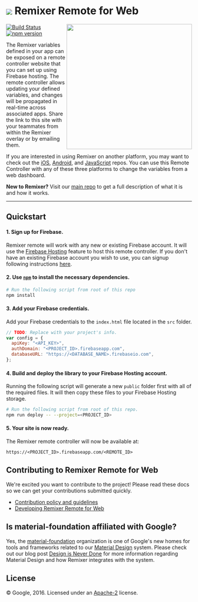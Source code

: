 # <img align="center" src="https://cdn.rawgit.com/material-foundation/material-remixer-remote-web/develop/docs/assets/remixer_logo_32x32.png"> Remixer Remote for Web

<img align="right" src="https://cdn.rawgit.com/material-foundation/material-remixer-remote-web/develop/docs/assets/app_screenshot.png" width="340px">

[![Build Status](https://travis-ci.org/material-foundation/material-remixer-remote-web.svg?branch=develop)](https://travis-ci.org/material-foundation/material-remixer-remote-web) [![npm version](https://badge.fury.io/js/material-remixer-remote-web.svg)](https://badge.fury.io/js/material-remixer-remote-web)

The Remixer variables defined in your app can be exposed on a remote controller
website that you can set up using Firebase hosting. The remote controller allows
updating your defined variables, and changes will be propagated in real-time
across associated apps. Share the link to this site with your teammates from
within the Remixer overlay or by emailing them.

If you are interested in using Remixer on another platform, you may want to
check out the [iOS](https://github.com/material-foundation/material-remixer-ios),
[Android](https://github.com/material-foundation/material-remixer-android),
and [JavaScript](https://github.com/material-foundation/material-remixer-js)
repos. You can use this Remote Controller with any of these three platforms to
change the variables from a web dashboard.

**New to Remixer?** Visit our [main repo](https://github.com/material-foundation/material-remixer)
to get a full description of what it is and how it works.
- - -

## Quickstart

#### 1. Sign up for Firebase.

Remixer remote will work with any new or existing Firebase account. It will use
the [Firebase Hosting](https://firebase.google.com/docs/hosting/) feature to
host this remote controller. If you don't have an existing Firebase account you
wish to use, you can signup following instructions [here](https://firebase.google.com).

#### 2. Use [`npm`](https://www.npmjs.com/) to install the necessary dependencies.

```bash
# Run the following script from root of this repo
npm install
```

#### 3. Add your Firebase credentials.

Add your Firebase credentials to the `index.html` file located in the `src`
folder.

```javascript
// TODO: Replace with your project's info.
var config = {
  apiKey: "<API_KEY>",
  authDomain: "<PROJECT_ID>.firebaseapp.com",
  databaseURL: "https://<DATABASE_NAME>.firebaseio.com",
};
```

#### 4. Build and deploy the library to your Firebase Hosting account.

Running the following script will generate a new `public` folder first with all
of the required files. It will then copy these files to your Firebase Hosting
storage.

```bash
# Run the following script from root of this repo.
npm run deploy -- --project=<PROJECT_ID>
```

#### 5. Your site is now ready.

The Remixer remote controller will now be available at:
```
https://<PROJECT_ID>.firebaseapp.com/<REMOTE_ID>
```

## Contributing to Remixer Remote for Web

We're excited you want to contribute to the project! Please read these docs so
we can get your contributions submitted quickly.

- [Contribution policy and guidelines](https://github.com/material-foundation/material-remixer-remote-web/blob/develop/CONTRIBUTING.md)
- [Developing Remixer Remote for Web](https://github.com/material-foundation/material-remixer-remote-web/blob/develop/docs/developing.md)

## Is material-foundation affiliated with Google?

Yes, the [material-foundation](https://github.com/material-foundation)
organization is one of Google's new homes for tools and frameworks related to
our [Material Design](https://material.io) system. Please check out our blog
post [Design is Never Done](https://design.google.com/articles/design-is-never-done/)
for more information regarding Material Design and how Remixer integrates with
the system.

## License

© Google, 2016. Licensed under an [Apache-2](https://github.com/material-foundation/material-remixer-remote-web/blob/develop/LICENSE) license.
